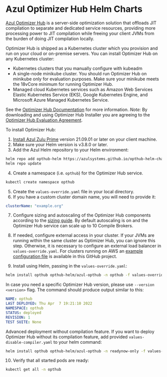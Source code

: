 # Azul Optimizer Hub Helm Charts

[Azul Optimizer Hub](https://www.azul.com/products/intelligence-cloud/cloud-native-compiler/) is a server-side optimization solution that offloads JIT compilation to separate and dedicated service resources, providing more processing power to JIT compilation while freeing your client JVMs from the burden of doing JIT compilation locally.

Optimizer Hub is shipped as a Kubernetes cluster which you provision and run on your cloud or on-premise servers. You can install Optimizer Hub on any Kubernetes cluster:

* Kubernetes clusters that you manually configure with kubeadm
* A single-node minikube cluster. You should run Optimizer Hub on minikube only for evaluation purposes. Make sure your minikube meets the 18vCore minimum for running Optimizer Hub.
* Managed cloud Kubernetes services such as Amazon Web Services Elastic Kubernetes Service (EKS), Google Kubernetes Engine, and Microsoft Azure Managed Kubernetes Service.

See the [Optimizer Hub Documentation](https://docs.azul.com/optimizer-hub/) for more information. *Note:* By downloading and using Optimizer Hub Installer you are agreeing to the [Optimizer Hub Evaluation Agreement](https://www.azul.com/wp-content/uploads/Azul-Platform-Prime-Evaluation-Agreement.pdf).

To install Optimizer Hub:

1. [Install Azul Zulu Prime](https://www.azul.com/downloads/) version 21.09.01 or later on your client machine.
2. Make sure your Helm version is v3.8.0 or later.
3. Add the Azul Helm repository to your Helm environment:
```bash
helm repo add opthub-helm https://azulsystems.github.io/opthub-helm-charts/
helm repo update
```
4. Create a namespace (i.e. `opthub`) for the Optimizer Hub service.
```bash
kubectl create namespace opthub
```
5. Create the `values-override.yaml` file in your local directory.
6. If you have a custom cluster domain name, you will need to provide it:
```yaml
clusterName: "example.org"
```
7. Configure sizing and autoscaling of the Optimizer Hub components according to the [sizing guide](https://docs.azul.com/optimizer-hub/configuring/sizing-and-scaling). By default autoscaling is on and the Optimizer Hub service can scale up to 10 Compile Brokers.
8. If needed, configure external access in your cluster. If your JVMs are running within the same cluster as Optimizer Hub, you can ignore this step. Otherwise, it is necessary to configure an external load balancer in `values-override.yaml`.
For clusters running on AWS an [example configuration file](https://github.com/AzulSystems/opthub-helm-charts/blob/master/values-awslb.yaml) is available in this GitHub project.

9. Install using Helm, passing in the `values-override.yaml`:
```bash
helm install opthub opthub-helm/azul-opthub -n opthub -f values-override.yaml
```
In case you need a specific Optimizer Hub version, please use `--version <version>` flag. The command should produce output similar to this:
```yaml
NAME: opthub
LAST DEPLOYED: Thu Apr  7 19:21:10 2022
NAMESPACE: opthub
STATUS: deployed
REVISION: 1
TEST SUITE: None
```
Advanced deployment without compilation feature.
If you want to deploy Optimizer Hub without its compilation feature, add provided `values-disable-compiler.yaml` to your helm command:
```bash
helm install opthub opthub-helm/azul-opthub -n readynow-only -f values-override.yaml -f values-disable-compiler.yaml
```

10. Verify that all started pods are ready:
```bash
kubectl get all -n opthub
```
